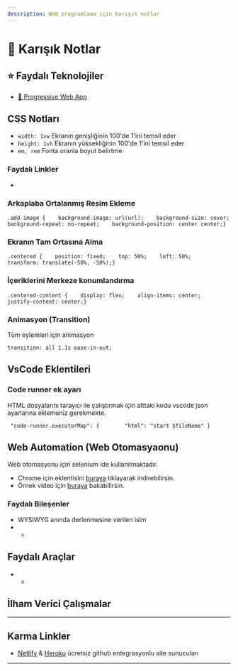 ```yaml
---
description: Web programlama için karışık notlar
---
```


# 🥴 Karışık Notlar

## ⭐ Faydalı Teknolojiler <a id="css-notlari"></a>

* [📖 Progressive Web App](https://developers.google.com/web/progressive-web-apps)

## CSS Notları <a id="css-notlari"></a>

* `width: 1vw` Ekranın genişliğinin 100'de 1'ini temsil eder
* `height: 1vh` Ekranın yüksekliğinin 100'de 1'ini temsil eder
* `em, rem` Fonta oranla boyut belirtme

### Faydalı Linkler <a id="faydali-linkler"></a>

* 
### Arkaplaba Ortalanmış Resim Ekleme <a id="arkaplaba-ortalanmis-resim-ekleme"></a>

```text
.add-image {    background-image: url(url);    background-size: cover;     background-repeat: no-repeat;    background-position: center center;}
```

### Ekranın Tam Ortasına Alma <a id="ekranin-tam-ortasina-alma"></a>

```text
.centered {    position: fixed;    top: 50%;    left: 50%;    transform: translate(-50%, -50%);}
```

### İçeriklerini Merkeze konumlandırma <a id="iceriklerini-merkeze-konumlandirma"></a>

```text
.centered-content {    display: flex;    align-items: center;    justify-content: center;}
```

### Animasyon \(Transition\) <a id="animasyon-transition"></a>

Tüm eylemleri için animasyon

```text
transition: all 1.1s ease-in-out;
```

## VsCode Eklentileri <a id="vscode-eklentileri"></a>

### Code runner ek ayarı <a id="code-runner-ek-ayari"></a>

HTML dosyalarını tarayıcı ile çalıştırmak için alttaki kodu vscode json ayarlarına eklemeniz gerekmekte.

```text
 "code-runner.executorMap": {        "html": "start $fileName" }
```

## Web Automation \(Web Otomasyaonu\) <a id="web-automation-web-otomasyaonu"></a>

Web otomasyonu için selenium ide kullanılmaktadır.

* Chrome için eklentisini [buraya](https://chrome.google.com/webstore/detail/selenium-ide/mooikfkahbdckldjjndioackbalphokd) tıklayarak indirebilirsin.
* Örnek video için [buraya](https://www.youtube.com/watch?v=4I7xay_NV8A) bakabilirsin.

### Faydalı Bileşenler <a id="faydali-bilesenler"></a>

* WYSIWYG anında derlenmesine verilen isim
* * 
## Faydalı Araçlar <a id="faydali-araclar"></a>

* * 
## İlham Verici Çalışmalar <a id="ilham-verici-calismalar"></a>

* * * 
## Karma Linkler <a id="karma-linkler"></a>

* ​[Netlify](https://app.netlify.com/) & [Heroku](https://www.heroku.com/) ücretsiz github entegrasyonlu site sunucuları
* * * * 
